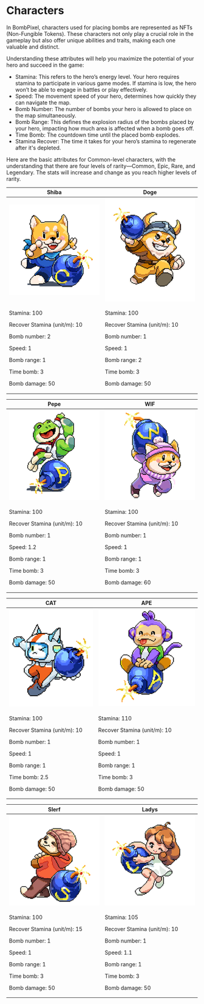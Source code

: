 # Characters

In BombPixel, characters used for placing bombs are represented as NFTs (Non-Fungible Tokens). These characters not only play a crucial role in the gameplay but also offer unique abilities and traits, making each one valuable and distinct.



Understanding these attributes will help you maximize the potential of your hero and succeed in the game:



* Stamina: This refers to the hero’s energy level. Your hero requires stamina to participate in various game modes. If stamina is low, the hero won’t be able to engage in battles or play effectively.
* Speed: The movement speed of your hero, determines how quickly they can navigate the map.
* Bomb Number: The number of bombs your hero is allowed to place on the map simultaneously.
* Bomb Range: This defines the explosion radius of the bombs placed by your hero, impacting how much area is affected when a bomb goes off.
* Time Bomb: The countdown time until the placed bomb explodes.
* Stamina Recover: The time it takes for your hero’s stamina to regenerate after it's depleted.



Here are the basic attributes for Common-level characters, with the understanding that there are four levels of rarity—Common, Epic, Rare, and Legendary. The stats will increase and change as you reach higher levels of rarity.

| Shiba                                                                                                                                                   | Doge                                                                                                                                                    |
| ------------------------------------------------------------------------------------------------------------------------------------------------------- | ------------------------------------------------------------------------------------------------------------------------------------------------------- |
| <img src="../.gitbook/assets/image.png" alt="" data-size="original">                                                                                    | <img src="../.gitbook/assets/image (1).png" alt="" data-size="original">                                                                                |
| <p>Stamina: 100</p><p>Recover Stamina (unit/m): 10</p><p>Bomb number: 2</p><p>Speed: 1</p><p>Bomb range: 1</p><p>Time bomb: 3</p><p>Bomb damage: 50</p> | <p>Stamina: 100</p><p>Recover Stamina (unit/m): 10</p><p>Bomb number: 1</p><p>Speed: 1</p><p>Bomb range: 2</p><p>Time bomb: 3</p><p>Bomb damage: 50</p> |



| Pepe                                                                                                                                                      | WIF                                                                                                                                                     |
| --------------------------------------------------------------------------------------------------------------------------------------------------------- | ------------------------------------------------------------------------------------------------------------------------------------------------------- |
| <img src="../.gitbook/assets/image (3).png" alt="" data-size="original">                                                                                  | <img src="../.gitbook/assets/image (2).png" alt="" data-size="original">                                                                                |
| <p>Stamina: 100</p><p>Recover Stamina (unit/m): 10</p><p>Bomb number: 1</p><p>Speed: 1.2</p><p>Bomb range: 1</p><p>Time bomb: 3</p><p>Bomb damage: 50</p> | <p>Stamina: 100</p><p>Recover Stamina (unit/m): 10</p><p>Bomb number: 1</p><p>Speed: 1</p><p>Bomb range: 1</p><p>Time bomb: 3</p><p>Bomb damage: 60</p> |



| CAT                                                                                                                                                       | APE                                                                                                                                                     |
| --------------------------------------------------------------------------------------------------------------------------------------------------------- | ------------------------------------------------------------------------------------------------------------------------------------------------------- |
| <img src="../.gitbook/assets/image (4).png" alt="" data-size="original">                                                                                  | <img src="../.gitbook/assets/image (5).png" alt="" data-size="original">                                                                                |
| <p>Stamina: 100</p><p>Recover Stamina (unit/m): 10</p><p>Bomb number: 1</p><p>Speed: 1</p><p>Bomb range: 1</p><p>Time bomb: 2.5</p><p>Bomb damage: 50</p> | <p>Stamina: 110</p><p>Recover Stamina (unit/m): 10</p><p>Bomb number: 1</p><p>Speed: 1</p><p>Bomb range: 1</p><p>Time bomb: 3</p><p>Bomb damage: 50</p> |



| Slerf                                                                                                                                                   | Ladys                                                                                                                                                     |
| ------------------------------------------------------------------------------------------------------------------------------------------------------- | --------------------------------------------------------------------------------------------------------------------------------------------------------- |
| <img src="../.gitbook/assets/image (7).png" alt="" data-size="original">                                                                                | <img src="../.gitbook/assets/image (6).png" alt="" data-size="original">                                                                                  |
| <p>Stamina: 100</p><p>Recover Stamina (unit/m): 15</p><p>Bomb number: 1</p><p>Speed: 1</p><p>Bomb range: 1</p><p>Time bomb: 3</p><p>Bomb damage: 50</p> | <p>Stamina: 105</p><p>Recover Stamina (unit/m): 10</p><p>Bomb number: 1</p><p>Speed: 1.1</p><p>Bomb range: 1</p><p>Time bomb: 3</p><p>Bomb damage: 50</p> |
